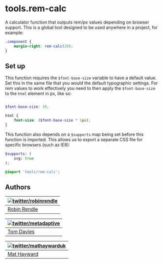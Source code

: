 tools.rem-calc
==============

A calculator function that outputs rem/px values depending on browser support. This is a global tool designed to be used anywhere in a project, for example:

~~~scss
.component {
	margin-right: rem-calc(20);
}
~~~

## Set up

This function requires the `$font-base-size` variable to have a default value. Set this in the same file that you would the default typographic settings. For rem values to work effectively you need to then apply the `$font-base-size` to the `html` element in px, like so:

~~~scss

$font-base-size: 16;

html {
    font-size: ($font-base-size * 1px);
}

~~~

This function also depends on a `$supports` map being set before this function is imported. This allows us to export a separate CSS file for specific browsers (such as IE8):

~~~scss 
$supports: (
    svg: true
);

@import 'tools/rem-calc';
~~~



## Authors

| [![twitter/robinrendle](https://gravatar.com/avatar/3232e4cdc4a5e51c4bfb3bbed0d6abd5)](http://twitter.com/robinrendle "Follow @robinrendle on Twitter") |
|---|
| [Robin Rendle](http://robinrendle.com) |


| [![twitter/metadaptive](https://gravatar.com/avatar/3232e4cdc4a5e51c4bfb3bbed0d6abd5)](http://twitter.com/metadaptive "Follow @metadaptive on Twitter") |
|---|
| [Tom Davies](http://metadaptive.com) |


| [![twitter/mathaywarduk](http://www.gravatar.com/avatar/f38afd846cb1a7a8e4b5d16c14188fc2.png)](http://twitter.com/mathaywarduk "Follow @mathaywarduk on Twitter") |
|---|
| [Mat Hayward](http://www.mathayward.com/) |